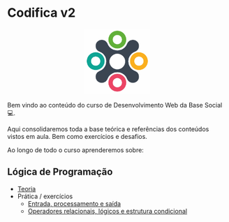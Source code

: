 # Codifica v2

<P align="center">
    <img src="assets/logo_base_social.jpg" width=150>
</p>

Bem vindo ao conteúdo do curso de Desenvolvimento Web da Base Social 💻.

Aqui consolidaremos toda a base teórica e referências dos conteúdos vistos em aula. Bem como exercícios e desafios.

Ao longo de todo o curso aprenderemos sobre:

## Lógica de Programação
* [Teoria](0_logica_de_programacao/README.md)
* Prática / exercícios
    * [Entrada, processamento e saída](0_logica_de_programacao/exercicios/entrada_processamento_saida.md)
    * [Operadores relacionais, lógicos e estrutura condicional](0_logica_de_programacao/exercicios/operadores_relacionais_logicos_condicional.md)

<!-- * [Javascript I](1_javascript_1/README.md) -->
<!-- * [HTML](2_html/README.md) -->
<!-- * [CSS](3_css/README.md) -->
<!-- * [Javascript II](4_javascript_2/README.md) -->
<!-- * [Github](4_github/README.md) -->
